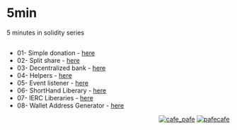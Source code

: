 # 5min
5 minutes in solidity series

##

- 01- Simple donation - [here](https://github.com/mosi-sol/5min/tree/main/01-simple-donation) 
- 02- Split share - [here](https://github.com/mosi-sol/5min/tree/main/02-Split-Share) 
- 03- Decentralized bank - [here](https://github.com/mosi-sol/5min/tree/main/03-decentralized-bank) 
- 04- Helpers - [here](https://github.com/mosi-sol/5min/tree/main/03-decentralized-bank) 
- 05- Event listener - [here](https://github.com/mosi-sol/5min/tree/main/05-Event-Listener) 
- 06- ShortHand Liberary - [here](https://github.com/mosi-sol/5min/tree/main/06-Shorthand) 
- 07- IERC Liberaries - [here](https://github.com/mosi-sol/5min/tree/main/07-IERC%20Lib) 
- 08- Wallet Address Generator - [here](https://github.com/mosi-sol/5min/tree/main/08-Wallet%20Address%20Generator) 

<p align="right"> 
    <a href="https://github.com/mosi-sol/5min" target="blank">
    <img src="https://img.shields.io/badge/5%20min-series-blue?style=flat" alt="cafe_pafe" /></a> 
    <a href="https://github.com/mosi-sol/5min" target="blank">
    <img src="https://img.shields.io/github/license/mosi-sol/live-contracts" alt="pafecafe" /></a>                                  
</p>
